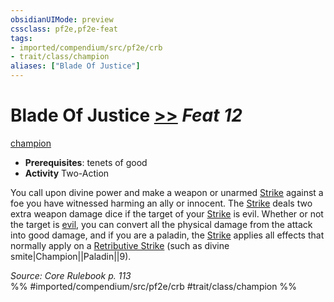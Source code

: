 ```yaml
---
obsidianUIMode: preview
cssclass: pf2e,pf2e-feat
tags:
- imported/compendium/src/pf2e/crb
- trait/class/champion
aliases: ["Blade Of Justice"]
---
```

# Blade Of Justice  [>>](chapter-9-playing-the-game.md#Actions "Two-Action") *Feat 12*  
[champion](rules/traits/champion.md)  

- **Prerequisites**: tenets of good
- **Activity** Two-Action

You call upon divine power and make a weapon or unarmed [Strike](strike.md) against a foe you have witnessed harming an ally or innocent. The [Strike](strike.md) deals two extra weapon damage dice if the target of your [Strike](strike.md) is evil. Whether or not the target is [evil](evil.md), you can convert all the physical damage from the attack into good damage, and if you are a paladin, the [Strike](strike.md) applies all effects that normally apply on a [Retributive Strike](rules/actions/retributive-strike.md) (such as divine smite|Champion||Paladin||9).

*Source: Core Rulebook p. 113*  
%% #imported/compendium/src/pf2e/crb #trait/class/champion %%